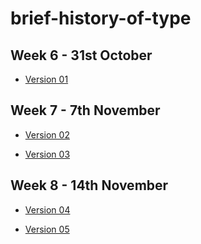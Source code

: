 # brief-history-of-type

Week 6 - 31st October
---------------------

- [Version 01](http://jordyquench.github.io/brief-history-of-type/john-baskerville.1.html)

Week 7 - 7th November
---------------------

- [Version 02](http://jordyquench.github.io/brief-history-of-type/john-baskerville-2.html)

- [Version 03](http://jordyquench.github.io/brief-history-of-type/john-baskerville-3.html)

Week 8 - 14th November
---------------------

- [Version 04](http://jordyquench.github.io/brief-history-of-type/john-baskerville-4.html)

- [Version 05](http://jordyquench.github.io/brief-history-of-type/john-baskerville-5.html)